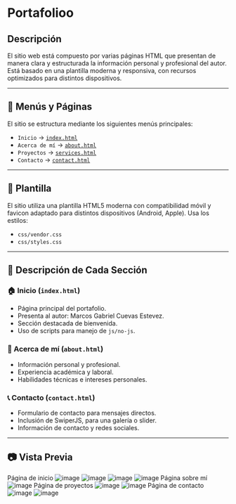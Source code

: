 # Portafolioo
## Descripción
El sitio web está compuesto por varias páginas HTML que presentan de manera clara y estructurada la información personal y profesional del autor. Está basado en una plantilla moderna y responsiva, con recursos optimizados para distintos dispositivos.

---

## 🔗 Menús y Páginas

El sitio se estructura mediante los siguientes menús principales:

- `Inicio` → [`index.html`](./index.html)
- `Acerca de mí` → [`about.html`](./about.html)
- `Proyectos` → [`services.html`](./services.html) 
- `Contacto` → [`contact.html`](./contact.html)

---

## 🎨 Plantilla

El sitio utiliza una plantilla HTML5 moderna con compatibilidad móvil y favicon adaptado para distintos dispositivos (Android, Apple). Usa los estilos:
- `css/vendor.css`
- `css/styles.css`

---

## 📂 Descripción de Cada Sección

### 🏠 Inicio (`index.html`)
- Página principal del portafolio.
- Presenta al autor: Marcos Gabriel Cuevas Estevez.
- Sección destacada de bienvenida.
- Uso de scripts para manejo de `js/no-js`.

### 👤 Acerca de mí (`about.html`)
- Información personal y profesional.
- Experiencia académica y laboral.
- Habilidades técnicas e intereses personales.

### 📞 Contacto (`contact.html`)
- Formulario de contacto para mensajes directos.
- Inclusión de SwiperJS, para una galería o slider.
- Información de contacto y redes sociales.

---

## 📷 Vista Previa
Página de inicio
![image](https://github.com/user-attachments/assets/b82ef318-d164-46b2-98a2-5b6eaeaa7996)
![image](https://github.com/user-attachments/assets/9de2190d-7830-48ec-95c2-26956e8c4841)
![image](https://github.com/user-attachments/assets/c67506a1-8e24-47f8-9895-d83b25f474dc)
![image](https://github.com/user-attachments/assets/bb928aad-110f-4e8f-aa60-00791c9295a8)
Página sobre mí
![image](https://github.com/user-attachments/assets/6d61ee9f-aadd-440d-8cac-b230a2b65fba)
Página de proyectos
![image](https://github.com/user-attachments/assets/59323b49-a0ee-4ef9-a40b-98b520463317)
![image](https://github.com/user-attachments/assets/07358f0b-5935-47c5-9b68-1d1c0e845fb5)
Página de contacto
![image](https://github.com/user-attachments/assets/31e22c2f-60d5-42d2-ab8a-817473bf75f1)
![image](https://github.com/user-attachments/assets/3ed788ef-7956-491a-9cb0-09a0d520a77f)
